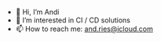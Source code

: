 - 👋 Hi, I’m Andi
- 👀 I’m interested in CI / CD solutions
- 📫 How to reach me: and.ries@icloud.com

<!---
AnSchwarzkopf/AnSchwarzkopf is a ✨ special ✨ repository because its `README.md` (this file) appears on your GitHub profile.
You can click the Preview link to take a look at your changes.
--->
